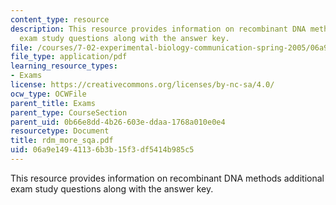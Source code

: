 ```yaml
---
content_type: resource
description: This resource provides information on recombinant DNA methods additional
  exam study questions along with the answer key.
file: /courses/7-02-experimental-biology-communication-spring-2005/06a9e14941136b3b15f3df5414b985c5_rdm_more_sqa.pdf
file_type: application/pdf
learning_resource_types:
- Exams
license: https://creativecommons.org/licenses/by-nc-sa/4.0/
ocw_type: OCWFile
parent_title: Exams
parent_type: CourseSection
parent_uid: 0b66e8dd-4b26-603e-ddaa-1768a010e0e4
resourcetype: Document
title: rdm_more_sqa.pdf
uid: 06a9e149-4113-6b3b-15f3-df5414b985c5
---
```

This resource provides information on recombinant DNA methods additional exam study questions along with the answer key.
